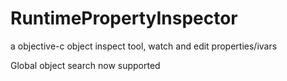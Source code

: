 # RuntimePropertyInspector
a objective-c object inspect tool, watch and edit properties/ivars

Global object search now supported
